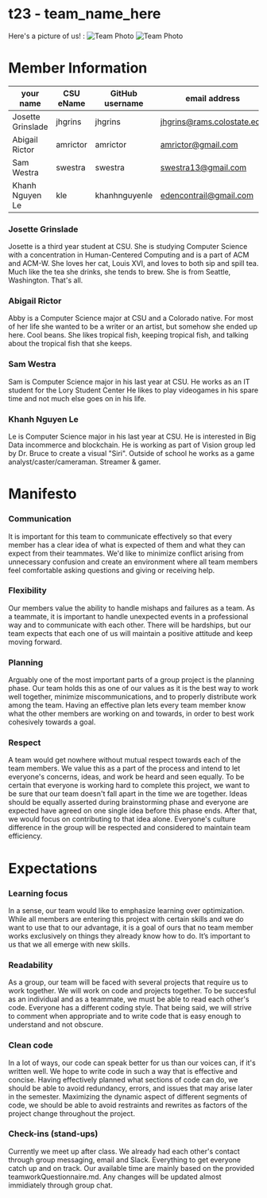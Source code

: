 # t23 - team_name_here
Here's a picture of us! :
![Team Photo](https://github.com/csu18fa314/t23/blob/master/Resources/imgs/IMG_0256.jpg)
![Team Photo](https://github.com/csu18fa314/t23/blob/master/Resources/imgs/image1.jpeg)

# Member Information
your name | CSU eName | GitHub username | email address | nickname/moniker
----------|-----------|-----------------|---------------|-----------------
Josette Grinslade | jhgrins | jhgrins | jhgrins@rams.colostate.edu | JoJo, Josie, Baguette
Abigail Rictor | amrictor | amrictor | amrictor@gmail.com | Abby
Sam Westra | swestra | swestra | swestra13@gmail.com  |Sam
Khanh Nguyen Le | kle | khanhnguyenle | edencontrail@gmail.com  | Le
### Josette Grinslade
Josette is a third year student at CSU. She is studying Computer Science with a concentration in Human-Centered Computing and is a part of ACM and ACM-W. She loves her cat, Louis XVI, and loves to both sip and spill tea. Much like the tea she drinks, she tends to brew. She is from Seattle, Washington. That's all.
### Abigail Rictor
Abby is a Computer Science major at CSU and a Colorado native. For most of her life she wanted to be a writer or an artist, but somehow she ended up here. Cool beans. She likes tropical fish, keeping tropical fish, and talking about the tropical fish that she keeps.
### Sam Westra
Sam is Computer Science major in his last year at CSU. He works as an IT student for the Lory Student Center He likes to play videogames in his spare time and not much else goes on in his life.
### Khanh Nguyen Le
Le is Computer Science major in his last year at CSU. He is interested in Big Data incommerce and blockchain. He is working as part of Vision group led by Dr. Bruce to create a visual "Siri". Outside of school he works as a game analyst/caster/cameraman. Streamer & gamer.

# Manifesto
### Communication
It is important for this team to communicate effectively so that every member has a clear idea of what is expected of them and what they can expect from their teammates. We'd like to minimize conflict arising from unnecessary confusion and create an environment where all team members feel comfortable asking questions and giving or receiving help.
### Flexibility
Our members value the ability to handle mishaps and failures as a team. As a teammate, it is important to handle unexpected events in a professional way and to communicate with each other. There will be hardships, but our team expects that each one of us will maintain a positive attitude and keep moving forward.
### Planning
Arguably one of the most important parts of a group project is the planning phase. Our team holds this as one of our values as it is the best way to work well together, minimize miscommunications, and to properly distribute work among the team. Having an effective plan lets every team member know what the other members are working on and towards, in order to best work cohesively towards a goal.
### Respect
A team would get nowhere without mutual respect towards each of the team members. We value this as a part of the process and intend to let everyone's concerns, ideas, and work be heard and seen equally. To be certain that everyone is working hard to complete this project, we want to be sure that our team doesn't fall apart in the time we are together.
Ideas should be equally asserted during brainstorming phase and everyone are expected have agreed on one single idea before this phase ends. After that, we would focus on contributing to that idea alone. Everyone's culture difference in the group will be respected and considered to maintain team efficiency.

# Expectations
### Learning focus
In a sense, our team would like to emphasize learning over optimization. While all members are entering this project with certain skills and we do want to use that to our advantage, it is a goal of ours that no team member works exclusively on things they already know how to do. It’s important to us that we all emerge with new skills.
### Readability
As a group, our team will be faced with several projects that require us to work together. We will work on code and projects together. To be succesful as an individual and as a teammate, we must be able to read each other's code. Everyone has a different coding style. That being said, we will strive to comment when appropriate and to write code that is easy enough to understand and not obscure.
### Clean code
In a lot of ways, our code can speak better for us than our voices can, if it's written well. We hope to write code in such a way that is effective and concise. Having effectively planned what sections of code can do, we should be able to avoid redundancy, errors, and issues that may arise later in the semester. Maximizing the dynamic aspect of different segments of code, we should be able to avoid restraints and rewrites as factors of the project change throughout the project.
### Check-ins (stand-ups)
Currently we meet up after class. We already had each other's contact through group messaging, email and Slack. Everything to get everyone catch up and on track. Our available time are mainly based on the provided teamworkQuestionnaire.md. Any changes will be updated almost immidiately through group chat.
